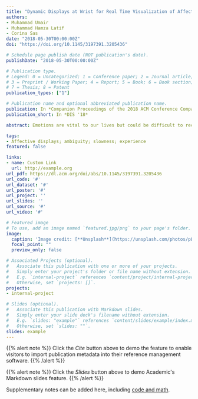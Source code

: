 ```yaml
---
title: "Dynamic Displays at Wrist for Real Time Visualization of Affective Data"
authors:
- Muhammad Umair
- Muhammad Hamza Latif
- Corina Sas
date: "2018-05-30T00:00:00Z"
doi: "https://doi.org/10.1145/3197391.3205436"

# Schedule page publish date (NOT publication's date).
publishDate: "2018-05-30T00:00:00Z"

# Publication type.
# Legend: 0 = Uncategorized; 1 = Conference paper; 2 = Journal article;
# 3 = Preprint / Working Paper; 4 = Report; 5 = Book; 6 = Book section;
# 7 = Thesis; 8 = Patent
publication_types: ["1"]

# Publication name and optional abbreviated publication name.
publication: In *Companion Proceedings of the 2018 ACM Conference Companion Publication on Designing Interactive Systems - DIS '18*
publication_short: In *DIS '18*

abstract: Emotions are vital to our lives but could be difficult to recognize and understand. Traditional visualizations of emotions tend to be time-series graph on screen displays limiting user engagement in their real-time sense-making. This paper explores the feasibility of smart materials for developing novel dynamic displays on skin for real time visualization of affective data. We report prototyping two such displays and their evaluation with 6 participants, and discuss their qualities such as ambiguity, slowly unfolding change, and lack of light emission together with their temporal constraints and private-public tension for affective meaning disclosure.

tags:
- Affective displays; ambiguity; slowness; experience
featured: false

links:
- name: Custom Link
  url: http://example.org
url_pdf: https://dl.acm.org/doi/abs/10.1145/3197391.3205436
url_code: '#'
url_dataset: '#'
url_poster: '#'
url_project: ''
url_slides: ''
url_source: '#'
url_video: '#'

# Featured image
# To use, add an image named `featured.jpg/png` to your page's folder. 
image:
  caption: 'Image credit: [**Unsplash**](https://unsplash.com/photos/pLCdAaMFLTE)'
  focal_point: ""
  preview_only: false

# Associated Projects (optional).
#   Associate this publication with one or more of your projects.
#   Simply enter your project's folder or file name without extension.
#   E.g. `internal-project` references `content/project/internal-project/index.md`.
#   Otherwise, set `projects: []`.
projects:
- internal-project

# Slides (optional).
#   Associate this publication with Markdown slides.
#   Simply enter your slide deck's filename without extension.
#   E.g. `slides: "example"` references `content/slides/example/index.md`.
#   Otherwise, set `slides: ""`.
slides: example
---
```


{{% alert note %}}
Click the *Cite* button above to demo the feature to enable visitors to import publication metadata into their reference management software.
{{% /alert %}}

{{% alert note %}}
Click the *Slides* button above to demo Academic's Markdown slides feature.
{{% /alert %}}

Supplementary notes can be added here, including [code and math](https://sourcethemes.com/academic/docs/writing-markdown-latex/).

